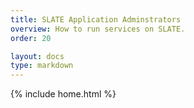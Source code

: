```yaml
---
title: SLATE Application Adminstrators
overview: How to run services on SLATE.
order: 20

layout: docs
type: markdown
---
```

{% include home.html %}
